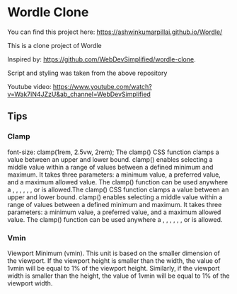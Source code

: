 # Wordle Clone

You can find this project here: https://ashwinkumarpillai.github.io/Wordle/

This is a clone project of Wordle

Inspired by: https://github.com/WebDevSimplified/wordle-clone.

Script and styling was taken from the above repository

Youtube video: https://www.youtube.com/watch?v=Wak7iN4JZzU&ab_channel=WebDevSimplified

## Tips

### Clamp

font-size: clamp(1rem, 2.5vw, 2rem);
The clamp() CSS function clamps a value between an upper and lower bound. clamp() enables selecting a middle value within a range of values between a defined minimum and maximum. It takes three parameters: a minimum value, a preferred value, and a maximum allowed value. The clamp() function can be used anywhere a <length>, <frequency>, <angle>, <time>, <percentage>, <number>, or <integer> is allowed.The clamp() CSS function clamps a value between an upper and lower bound. clamp() enables selecting a middle value within a range of values between a defined minimum and maximum. It takes three parameters: a minimum value, a preferred value, and a maximum allowed value. The clamp() function can be used anywhere a <length>, <frequency>, <angle>, <time>, <percentage>, <number>, or <integer> is allowed.

### Vmin

Viewport Minimum (vmin). This unit is based on the smaller dimension of the viewport. If the viewport height is smaller than the width, the value of 1vmin will be equal to 1% of the viewport height. Similarly, if the viewport width is smaller than the height, the value of 1vmin will be equal to 1% of the viewport width.
